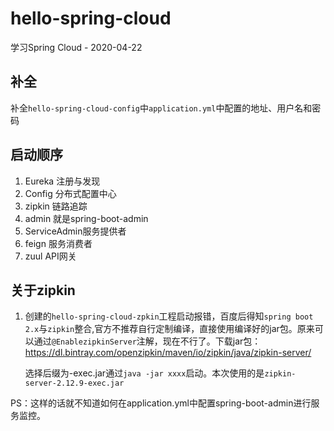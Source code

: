 # hello-spring-cloud
学习Spring Cloud - 2020-04-22

## 补全

补全`hello-spring-cloud-config`中`application.yml`中配置的地址、用户名和密码

## 启动顺序

1. Eureka 注册与发现
2. Config 分布式配置中心
3. zipkin 链路追踪
4. admin 就是spring-boot-admin
5. ServiceAdmin服务提供者
6. feign 服务消费者
7. zuul API网关

## 关于zipkin
1. 创建的`hello-spring-cloud-zpkin`工程启动报错，百度后得知`spring boot 2.x`与`zipkin`整合,官方不推荐自行定制编译，直接使用编译好的jar包。原来可以通过`@EnablezipkinServer`注解，现在不行了。下载jar包：https://dl.bintray.com/openzipkin/maven/io/zipkin/java/zipkin-server/

   选择后缀为-exec.jar通过`java -jar xxxx`启动。本次使用的是`zipkin-server-2.12.9-exec.jar`

  PS：这样的话就不知道如何在application.yml中配置spring-boot-admin进行服务监控。